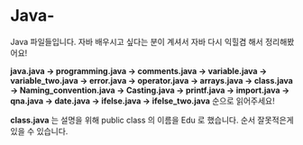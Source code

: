 # Java-
Java 파일들입니다. 자바 배우시고 싶다는 분이 계셔서 자바 다시 익힐겸 해서 정리해봤어요!

__java.java -> programming.java -> comments.java -> variable.java -> variable_two.java -> error.java -> operator.java -> arrays.java -> class.java -> Naming_convention.java -> Casting.java -> printf.java -> import.java -> qna.java -> date.java -> ifelse.java -> ifelse_two.java__
순으로 읽어주세요! 

__class.java__ 는 설명을 위해 public class 의 이름을 Edu 로 했습니다. 순서 잘못적은게 있을 수 있습니다.
